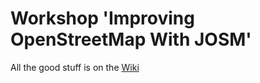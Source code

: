 # Workshop 'Improving OpenStreetMap With JOSM'

All the good stuff is on the [Wiki](https://github.com/mvexel/improving-openstreetmap-with-josm/wiki)